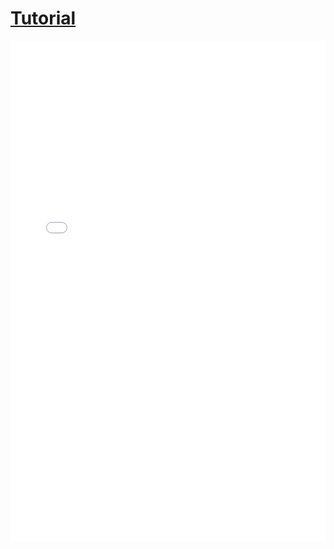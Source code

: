 # [Tutorial](https://github.com/ubco-cmps/phys111_course/raw/main/files/tutorial_week08.pdf)

<iframe src="../../tutorial_week08.pdf" width="100%" height="800px" frameBorder="0"> </iframe>